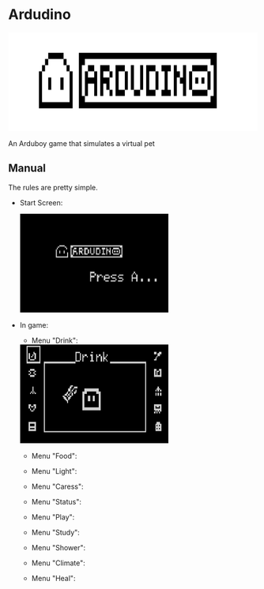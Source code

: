 # Ardudino
<img src="/assets/banner.png" data-canonical-src="/assets/banner.png" width="2600" height="200" />

An Arduboy game that simulates a virtual pet

## Manual

The rules are pretty simple.

* Start Screen:
  
  <img src="/assets/start_screen1.png" data-canonical-src="/assets/start_screen1.png" width="300" height="200" />
  
* In game:
  * Menu "Drink":
  
  <img src="/assets/menu_drink_water.png" data-canonical-src="/assets/menu_drink_water.png" width="300" height="200" />

    
  * Menu "Food":
    
  * Menu "Light":
    
  * Menu "Caress": 
  * Menu "Status": 
  * Menu "Play": 
  * Menu "Study": 
  * Menu "Shower": 
  * Menu "Climate": 
  * Menu "Heal": 
